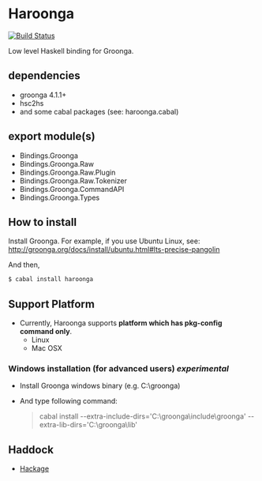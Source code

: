 Haroonga
===

[![Build Status](https://travis-ci.org/haroonga/haroonga.svg?branch=master)](https://travis-ci.org/haroonga/haroonga)

Low level Haskell binding for Groonga.

## dependencies

* groonga 4.1.1+
* hsc2hs
* and some cabal packages (see: haroonga.cabal)

## export module(s)

* Bindings.Groonga
* Bindings.Groonga.Raw
* Bindings.Groonga.Raw.Plugin
* Bindings.Groonga.Raw.Tokenizer
* Bindings.Groonga.CommandAPI
* Bindings.Groonga.Types

## How to install

Install Groonga.
For example, if you use Ubuntu Linux, see: http://groonga.org/docs/install/ubuntu.html#lts-precise-pangolin

And then,

```bash
$ cabal install haroonga
```

## Support Platform

* Currently, Haroonga supports __platform which has pkg-config command only__.
    - Linux
    - Mac OSX

### Windows installation (for advanced users) *experimental*

* Install Groonga windows binary (e.g. C:\groonga)
* And type following command:

    > cabal install --extra-include-dirs='C:\groonga\include\groonga' --extra-lib-dirs='C:\groonga\lib'

## Haddock

* [Hackage](http://hackage.haskell.org/package/haroonga/docs/)
